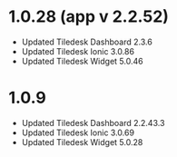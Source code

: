 # 1.0.28 (app v 2.2.52)
- Updated Tiledesk Dashboard 2.3.6
- Updated Tiledesk Ionic 3.0.86 
- Updated Tiledesk Widget 5.0.46
# 1.0.9
- Updated Tiledesk Dashboard 2.2.43.3
- Updated Tiledesk Ionic 3.0.69 
- Updated Tiledesk Widget 5.0.28